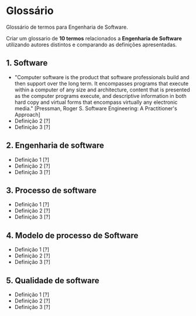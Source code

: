 # Glossário

Glossário de termos para Engenharia de Software.

Criar um glossario de **10 termos** relacionados a **Engenharia de Software** utilizando autores distintos e comparando as definições apresentadas.

## 1. Software
- "Computer software is the product that software professionals build and then support over the long term. It encompasses programs that execute within a computer of any size and architecture, content that is presented as the computer programs execute, and descriptive information in both hard copy and virtual forms that encompass virtually any electronic media." [Pressman, Roger S. Software Engineering: A Practitioner's Approach]
- Definição 2 [?]
- Definição 3 [?]

## 2. Engenharia de software
- Definição 1 [?]
- Definição 2 [?]
- Definição 3 [?]

## 3. Processo de software
- Definição 1 [?]
- Definição 2 [?]
- Definição 3 [?]
 
## 4. Modelo de processo de Software
- Definição 1 [?]
- Definição 2 [?]
- Definição 3 [?]

## 5. Qualidade de software
- Definição 1 [?]
- Definição 2 [?]
- Definição 3 [?]
